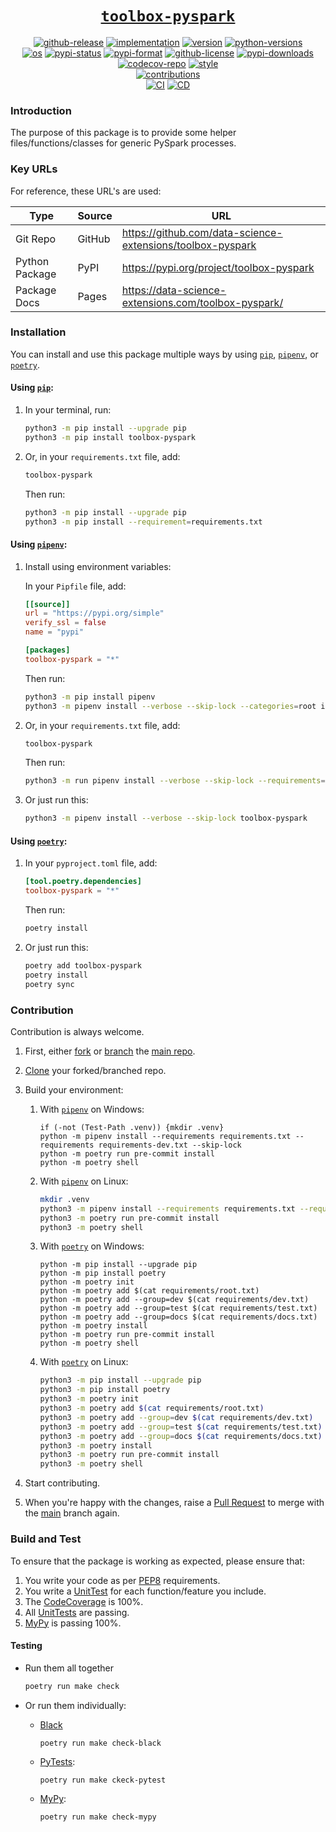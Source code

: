 <h1 align="center"><u><code>toolbox-pyspark</code></u></h1>

<p align="center">
<a href="https://github.com/data-science-extensions/toolbox-pyspark/releases">
    <img src="https://img.shields.io/github/v/release/data-science-extensions/toolbox-pyspark?logo=github" alt="github-release"></a>
<a href="https://pypi.org/project/toolbox-pyspark">
    <img src="https://img.shields.io/pypi/implementation/toolbox-pyspark?logo=pypi&logoColor=ffde57" alt="implementation"></a>
<a href="https://pypi.org/project/toolbox-pyspark">
    <img src="https://img.shields.io/pypi/v/toolbox-pyspark?label=version&logo=pyspark&logoColor=ffde57&color=blue" alt="version"></a>
<a href="https://pypi.org/project/toolbox-pyspark">
    <img src="https://img.shields.io/pypi/pyversions/toolbox-pyspark?logo=python&logoColor=ffde57" alt="python-versions"></a>
<br>
<a href="https://github.com/data-science-extensions/toolbox-pyspark/actions/workflows/ci.yml">
    <img src="https://img.shields.io/static/v1?label=os&message=ubuntu+|+macos+|+windows&color=blue&logo=ubuntu&logoColor=green" alt="os"></a>
<a href="https://pypi.org/project/toolbox-pyspark">
    <img src="https://img.shields.io/pypi/status/toolbox-pyspark?color=green" alt="pypi-status"></a>
<a href="https://pypi.org/project/toolbox-pyspark">
    <img src="https://img.shields.io/pypi/format/toolbox-pyspark?color=green" alt="pypi-format"></a>
<a href="https://github.com/data-science-extensions/toolbox-pyspark/blob/main/LICENSE">
    <img src="https://img.shields.io/github/license/data-science-extensions/toolbox-pyspark?color=green" alt="github-license"></a>
<a href="https://piptrends.com/package/toolbox-pyspark">
    <img src="https://img.shields.io/pypi/dm/toolbox-pyspark?color=green" alt="pypi-downloads"></a>
<a href="https://codecov.io/gh/data-science-extensions/toolbox-pyspark">
    <img src="https://codecov.io/gh/data-science-extensions/toolbox-pyspark/graph/badge.svg" alt="codecov-repo"></a>
<a href="https://github.com/psf/black">
    <img src="https://img.shields.io/static/v1?label=style&message=black&color=black&logo=windows-terminal&logoColor=white" alt="style"></a>
<br>
<a href="https://github.com/data-science-extensions/toolbox-pyspark">
    <img src="https://img.shields.io/badge/contributions-welcome-brightgreen.svg?style=flat" alt="contributions"></a>
<br>
<a href="https://github.com/data-science-extensions/toolbox-pyspark/actions/workflows/ci.yml">
    <img src="https://github.com/data-science-extensions/toolbox-pyspark/actions/workflows/ci.yml/badge.svg?event=pull_request" alt="CI"></a>
<a href="https://github.com/data-science-extensions/toolbox-pyspark/actions/workflows/cd.yml">
    <img src="https://github.com/data-science-extensions/toolbox-pyspark/actions/workflows/cd.yml/badge.svg?event=release" alt="CD"></a>
</p>

### Introduction

The purpose of this package is to provide some helper files/functions/classes for generic PySpark processes.


### Key URLs

For reference, these URL's are used:

| Type | Source | URL |
|---|---|---|
| Git Repo | GitHub | https://github.com/data-science-extensions/toolbox-pyspark |
| Python Package | PyPI | https://pypi.org/project/toolbox-pyspark |
| Package Docs | Pages | https://data-science-extensions.com/toolbox-pyspark/ |


### Installation

You can install and use this package multiple ways by using [`pip`][pip], [`pipenv`][pipenv], or [`poetry`][poetry].


#### Using [`pip`][pip]:

1. In your terminal, run:

    ```sh
    python3 -m pip install --upgrade pip
    python3 -m pip install toolbox-pyspark
    ```

2. Or, in your `requirements.txt` file, add:

    ```txt
    toolbox-pyspark
    ```

    Then run:

    ```sh
    python3 -m pip install --upgrade pip
    python3 -m pip install --requirement=requirements.txt
    ```


#### Using [`pipenv`][pipenv]:

1. Install using environment variables:

    In your `Pipfile` file, add:

    ```toml
    [[source]]
    url = "https://pypi.org/simple"
    verify_ssl = false
    name = "pypi"

    [packages]
    toolbox-pyspark = "*"
    ```

    Then run:

    ```sh
    python3 -m pip install pipenv
    python3 -m pipenv install --verbose --skip-lock --categories=root index=pypi toolbox-pyspark
    ```

2. Or, in your `requirements.txt` file, add:

    ```sh
    toolbox-pyspark
    ```

    Then run:

    ```sh
    python3 -m run pipenv install --verbose --skip-lock --requirements=requirements.txt
    ```

3. Or just run this:

    ```sh
    python3 -m pipenv install --verbose --skip-lock toolbox-pyspark
    ```


#### Using [`poetry`][poetry]:

1. In your `pyproject.toml` file, add:

    ```toml
    [tool.poetry.dependencies]
    toolbox-pyspark = "*"
    ```

    Then run:

    ```sh
    poetry install
    ```

2. Or just run this:

    ```sh
    poetry add toolbox-pyspark
    poetry install
    poetry sync
    ```


### Contribution

Contribution is always welcome.

1. First, either [fork][github-fork] or [branch][github-branch] the [main repo][github-repo].

2. [Clone][github-clone] your forked/branched repo.

3. Build your environment:

    1. With [`pipenv`][pipenv] on Windows:

        ```pwsh
        if (-not (Test-Path .venv)) {mkdir .venv}
        python -m pipenv install --requirements requirements.txt --requirements requirements-dev.txt --skip-lock
        python -m poetry run pre-commit install
        python -m poetry shell
        ```

    2. With [`pipenv`][pipenv] on Linux:

        ```sh
        mkdir .venv
        python3 -m pipenv install --requirements requirements.txt --requirements requirements-dev.txt --skip-lock
        python3 -m poetry run pre-commit install
        python3 -m poetry shell
        ```

    3. With [`poetry`][poetry] on Windows:

        ```pwsh
        python -m pip install --upgrade pip
        python -m pip install poetry
        python -m poetry init
        python -m poetry add $(cat requirements/root.txt)
        python -m poetry add --group=dev $(cat requirements/dev.txt)
        python -m poetry add --group=test $(cat requirements/test.txt)
        python -m poetry add --group=docs $(cat requirements/docs.txt)
        python -m poetry install
        python -m poetry run pre-commit install
        python -m poetry shell
        ```

    4. With [`poetry`][poetry] on Linux:

        ```sh
        python3 -m pip install --upgrade pip
        python3 -m pip install poetry
        python3 -m poetry init
        python3 -m poetry add $(cat requirements/root.txt)
        python3 -m poetry add --group=dev $(cat requirements/dev.txt)
        python3 -m poetry add --group=test $(cat requirements/test.txt)
        python3 -m poetry add --group=docs $(cat requirements/docs.txt)
        python3 -m poetry install
        python3 -m poetry run pre-commit install
        python3 -m poetry shell
        ```

4. Start contributing.

5. When you're happy with the changes, raise a [Pull Request][github-pr] to merge with the [main][github-repo] branch again.


### Build and Test

To ensure that the package is working as expected, please ensure that:

1. You write your code as per [PEP8][pep8] requirements.
2. You write a [UnitTest][unittest] for each function/feature you include.
3. The [CodeCoverage][codecov] is 100%.
4. All [UnitTests][pytest] are passing.
5. [MyPy][mypy] is passing 100%.


#### Testing

- Run them all together

    ```sh
    poetry run make check
    ```

- Or run them individually:

    - [Black][black]
        ```pysh
        poetry run make check-black
        ```

    - [PyTests][pytest]:
        ```sh
        poetry run make ckeck-pytest
        ```

    - [MyPy][mypy]:
        ```sh
        poetry run make check-mypy
        ```


[github-repo]: https://github.com/data-science-extensions/toolbox-pyspark
[github-release]: https://github.com/data-science-extensions/toolbox-pyspark/releases
[github-ci]: https://github.com/data-science-extensions/toolbox-pyspark/actions/workflows/ci.yml
[github-cd]: https://github.com/data-science-extensions/toolbox-pyspark/actions/workflows/cd.yml
[github-license]: https://github.com/data-science-extensions/toolbox-pyspark/blob/main/LICENSE
[codecov-repo]: https://codecov.io/gh/data-science-extensions/toolbox-pyspark
[pypi]: https://pypi.org/project/toolbox-pyspark
[docs]: ...
[pip]: https://pypi.org/project/pip
[pipenv]: https://github.com/pypa/pipenv
[poetry]: https://python-poetry.org
[github-fork]: https://docs.github.com/en/pull-requests/collaborating-with-pull-requests/working-with-forks/fork-a-repo
[github-branch]: https://docs.github.com/en/pull-requests/collaborating-with-pull-requests/proposing-changes-to-your-work-with-pull-requests/about-branches
[github-clone]: https://docs.github.com/en/repositories/creating-and-managing-repositories/cloning-a-repository
[github-pr]: https://docs.github.com/en/pull-requests/collaborating-with-pull-requests/proposing-changes-to-your-work-with-pull-requests/about-pull-requests
[pep8]: https://peps.python.org/pep-0008/
[unittest]: https://docs.python.org/3/library/unittest.html
[codecov]: https://codecov.io/
[pytest]: https://docs.pytest.org
[mypy]: http://www.mypy-lang.org/
[black]: https://black.readthedocs.io/
